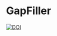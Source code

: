 # GapFiller


[![DOI](https://zenodo.org/badge/350341639.svg)](https://zenodo.org/badge/latestdoi/350341639)
